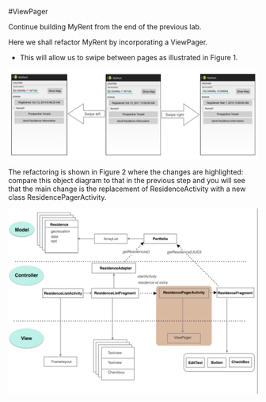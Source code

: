 #ViewPager

Continue building MyRent from the end of the previous lab.

Here we shall refactor MyRent by incorporating a ViewPager.

- This will allow us to swipe between pages as illustrated in Figure 1.

![Figure 1: Swipe between pages](img/19.png)

The refactoring is shown in Figure 2 where the changes are highlighted: compare this object diagram to that in the previous step and you will see that the main change is the replacement of ResidenceActivity with a new class ResidencePagerActivity. 

![Figure 2: Object diagram following introduction of ViewPager](img/20.png)